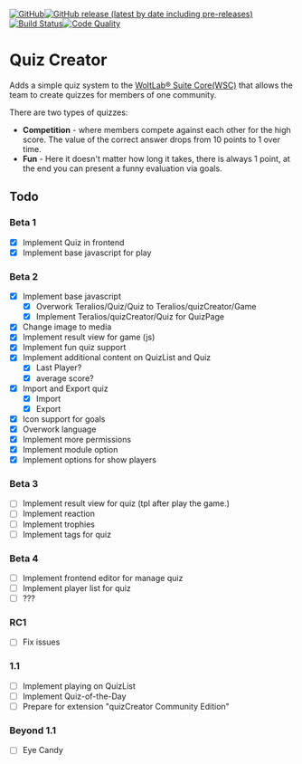 [![GitHub](https://img.shields.io/github/license/Teralios/quizCreator?style=flat-square)](https://www.gnu.org/licenses/gpl-3.0.txt)[![GitHub release (latest by date including pre-releases)](https://img.shields.io/github/v/release/teralios/quizCreator?include_prereleases&style=flat-square)](https://github.com/Teralios/quizCreator/releases)[![Build Status](https://img.shields.io/travis/Teralios/quizCreator.svg?style=flat-square)](https://travis-ci.org/Teralios/quizCreator)[![Code Quality](https://img.shields.io/scrutinizer/g/Teralios/quizCreator.svg?style=flat-square)](https://scrutinizer-ci.com/g/Teralios/quizCreator/)
# Quiz Creator
Adds a simple quiz system to the [WoltLab® Suite Core(WSC)](https://www.woltlab.com/features/) that allows the team to create quizzes for members of one community.

There are two types of quizzes:
  * __Competition__ - where members compete against each other for the high score. The value of the correct answer drops from 10 points to 1 over time.
  * __Fun__ - Here it doesn't matter how long it takes, there is always 1 point, at the end you can present a funny evaluation via goals.

## Todo
### Beta 1
  - [x] Implement Quiz in frontend
  - [x] Implement base javascript for play

### Beta 2
  - [x] Implement base javascript
    - [x] Overwork Teralios/Quiz/Quiz to Teralios/quizCreator/Game
    - [x] Implement Teralios/quizCreator/Quiz for QuizPage
  - [x] Change image to media
  - [x] Implement result view for game (js)
  - [x] Implement fun quiz support
  - [x] Implement additional content on QuizList and Quiz
    - [x] Last Player?
    - [x] average score?
  - [x] Import and Export quiz
    - [x] Import
    - [x] Export
  - [x] Icon support for goals
  - [x] Overwork language
  - [x] Implement more permissions
  - [x] Implement module option
  - [x] Implement options for show players

### Beta 3
  - [ ] Implement result view for quiz (tpl after play the game.)
  - [ ] Implement reaction
  - [ ] Implement trophies
  - [ ] Implement tags for quiz

### Beta 4
  - [ ] Implement frontend editor for manage quiz
  - [ ] Implement player list for quiz
  - [ ] ???
 
### RC1
  - [ ] Fix issues

### 1.1
  - [ ] Implement playing on QuizList
  - [ ] Implement Quiz-of-the-Day
  - [ ] Prepare for extension "quizCreator Community Edition"

### Beyond 1.1
  - [ ] Eye Candy